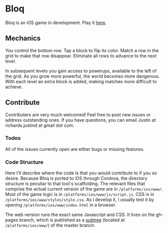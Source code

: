 # Bloq

Bloq is an iOS game in development. Play it [here](http://magentanova.github.io/bloq).

## Mechanics
You control the bottom row. Tap a block to flip its color. Match a row in the grid to make that row disappear. Eliminate all rows to advance to the next level. 

In subsequent levels you gain access to powerups, available to the left of the grid. As you grow more powerful, the world becomes more dangerous. With each level an extra block is added, making matches more difficult to achieve. 

## Contribute
 
Contributers are very much welcomed! Feel free to post new issues or address outstanding ones. If you have questions, you can email Justin at richards.justind at gmail dot com. 

### Todos

All of the issues currently open are either bugs or missing features. 

### Code Structure

Here I'll describe where the code is that you would contribute to if you so desire. Because Bloq is ported to iOS through Cordova, the directory structure is peculiar to that tool's scaffolding. The relevant files that comprise the actual current version of the game are in `/platforms/ios/www/`. Most of the game logic is in `/platforms/ios/www/js/script.js`. CSS is in `/platforms/ios/www/styles/style.css`. As I develop it, I usually test it by opening `/platforms/ios/www/index.html` in a browser. 

The web version runs the exact same Javascript and CSS. It lives on the gh-pages branch, which is published as a [subtree](https://www.atlassian.com/blog/git/alternatives-to-git-submodule-git-subtree) (located at `/platforms/ios/www/`) of the master branch.
